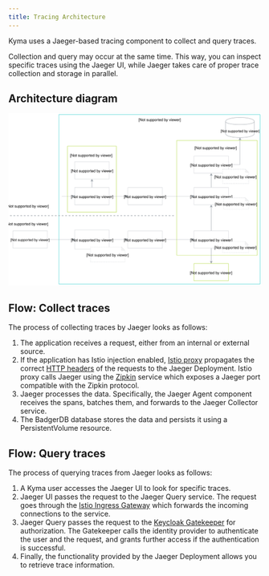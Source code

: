 ```yaml
---
title: Tracing Architecture
---
```



Kyma uses a Jaeger-based tracing component to collect and query traces. 

Collection and query may occur at the same time. This way, you can inspect specific traces using the Jaeger UI, while Jaeger takes care of proper trace collection and storage in parallel.

## Architecture diagram

![Tracing architecture](./assets/obsv-tracing-architecture.svg)

## Flow: Collect traces

The process of collecting traces by Jaeger looks as follows:

1. The application receives a request, either from an internal or external source.
2. If the application has Istio injection enabled, [Istio proxy](https://github.com/istio/proxy) propagates the correct [HTTP headers](docs/05-technical-reference/other-tracing-envoy-http-headers.md) of the requests to the Jaeger Deployment. Istio proxy calls Jaeger using the [Zipkin](https://zipkin.io/) service which exposes a Jaeger port compatible with the Zipkin protocol.  
3. Jaeger processes the data. Specifically, the Jaeger Agent component receives the spans, batches them, and forwards to the Jaeger Collector service.
4. The BadgerDB database stores the data and persists it using a PersistentVolume resource.

## Flow: Query traces

The process of querying traces from Jaeger looks as follows:

1. A Kyma user accesses the Jaeger UI to look for specific traces.
2. Jaeger UI passes the request to the Jaeger Query service. The request goes through the [Istio Ingress Gateway](TO_DO) which forwards the incoming connections to the service.
3. Jaeger Query passes the request to the [Keycloak Gatekeeper](https://github.com/keycloak/keycloak-gatekeeper) for authorization. The Gatekeeper calls the identity provider to authenticate the user and the request, and grants further access if the authentication is successful.
4. Finally, the functionality provided by the Jaeger Deployment allows you to retrieve trace information.
